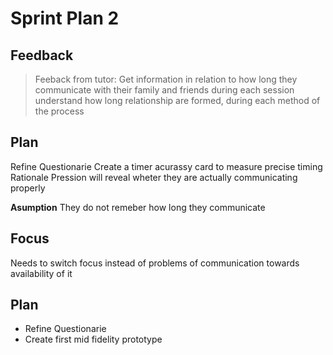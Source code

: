 # Sprint Plan 2

## Feedback 

> Feeback from tutor: Get information in relation to how long they communicate with their family and friends during each session
understand how long relationship are formed, during each method of the process 

## Plan
Refine Questionarie
Create a timer acurassy card to measure precise timing
Rationale
Pression will reveal wheter they are actually communicating properly

**Asumption**
They do not remeber how long they communicate

## Focus

Needs to switch focus instead of problems of communication towards availability of it

## Plan

* Refine Questionarie
* Create first mid fidelity prototype




